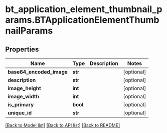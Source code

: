 # bt_application_element_thumbnail_params.BTApplicationElementThumbnailParams

## Properties
Name | Type | Description | Notes
------------ | ------------- | ------------- | -------------
**base64_encoded_image** | **str** |  | [optional] 
**description** | **str** |  | [optional] 
**image_height** | **int** |  | [optional] 
**image_width** | **int** |  | [optional] 
**is_primary** | **bool** |  | [optional] 
**unique_id** | **str** |  | [optional] 

[[Back to Model list]](../README.md#documentation-for-models) [[Back to API list]](../README.md#documentation-for-api-endpoints) [[Back to README]](../README.md)


